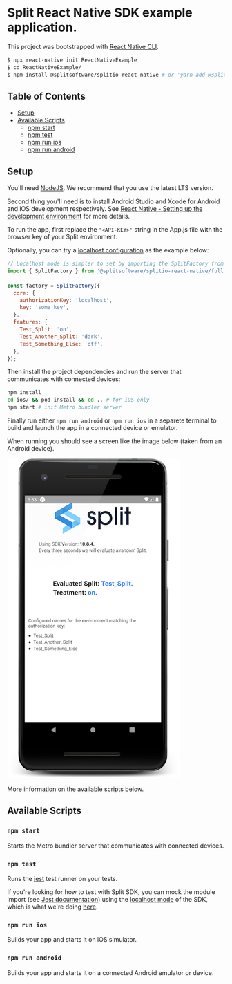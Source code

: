 # Split React Native SDK example application.

This project was bootstrapped with [React Native CLI](https://reactnative.dev/docs/getting-started).

```sh
$ npx react-native init ReactNativeExample
$ cd ReactNativeExample/
$ npm install @splitsoftware/splitio-react-native # or 'yarn add @splitsoftware/splitio-react-native' if using yarn dependency manager
```

## Table of Contents
* [Setup](#prerrequisites)
* [Available Scripts](#available-scripts)
  * [npm start](#npm-start)
  * [npm test](#npm-test)
  * [npm run ios](#npm-run-ios)
  * [npm run android](#npm-run-android)

## Setup

You'll need [NodeJS](https://nodejs.org/en/download/). We recommend that you use the latest LTS version.

Second thing you'll need is to install Android Studio and Xcode for Android and iOS development respectively. See [React Native - Setting up the development environment](https://reactnative.dev/docs/environment-setup) for more details.

To run the app, first replace the `'<API-KEY>'` string in the App.js file with the browser key of your Split environment.

Optionally, you can try a [localhost configuration](https://help.split.io/hc/en-us/articles/4406066357901-React-Native-SDK#localhost-mode) as the example below:

```javascript
// Localhost mode is simpler to set by importing the SplitFactory from the `full` entrypoint of the SDK
import { SplitFactory } from '@splitsoftware/splitio-react-native/full';

const factory = SplitFactory({
  core: {
    authorizationKey: 'localhost',
    key: 'some_key',
  },
  features: {
    Test_Split: 'on',
    Test_Another_Split: 'dark',
    Test_Something_Else: 'off',
  },
});
```

Then install the project dependencies and run the server that communicates with connected devices:

```sh
npm install
cd ios/ && pod install && cd .. # for iOS only
npm start # init Metro bundler server
```

Finally run either `npm run android` or `npm run ios` in a separete terminal to build and launch the app in a connected device or emulator.

When running you should see a screen like the image below (taken from an Android device).

![Running instance screenshot](../docs/mobile_screenshot.png)

More information on the available scripts below.

## Available Scripts

### `npm start`

Starts the Metro bundler server that communicates with connected devices.

### `npm test`

Runs the [jest](https://github.com/facebook/jest) test runner on your tests.

If you're looking for how to test with Split SDK, you can mock the module import (see [Jest documentation](https://jestjs.io/docs/jest-object#jestmockmodulename-factory-options)) using the [localhost mode](https://help.split.io/hc/en-us/articles/4406066357901-React-Native-SDK#localhost-mode) of the SDK, which is what we're doing [here](./__tests__/App.test.js).

### `npm run ios`

Builds your app and starts it on iOS simulator.

### `npm run android`

Builds your app and starts it on a connected Android emulator or device.
